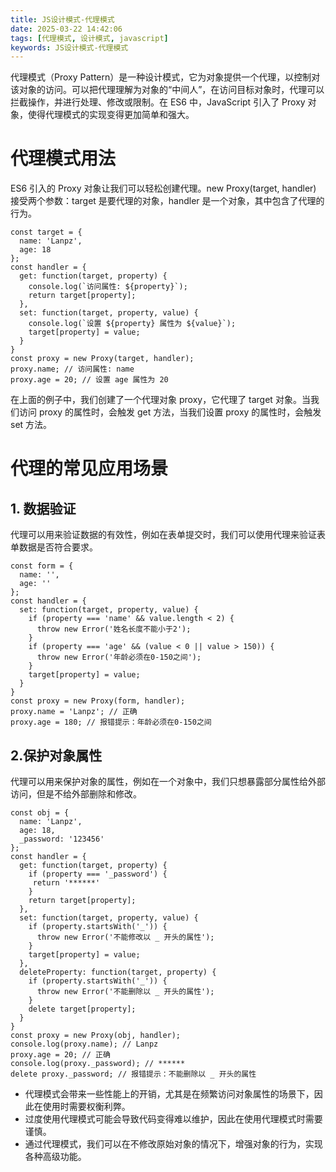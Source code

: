 ```yaml
---
title: JS设计模式-代理模式
date: 2025-03-22 14:42:06
tags: [代理模式, 设计模式, javascript]
keywords: JS设计模式-代理模式
---
```

代理模式（Proxy Pattern）是一种设计模式，它为对象提供一个代理，以控制对该对象的访问。可以把代理理解为对象的“中间人”，在访问目标对象时，代理可以拦截操作，并进行处理、修改或限制。在 ES6 中，JavaScript 引入了 Proxy 对象，使得代理模式的实现变得更加简单和强大。
<!--more-->

# 代理模式用法
ES6 引入的 Proxy 对象让我们可以轻松创建代理。new Proxy(target, handler) 接受两个参数：target 是要代理的对象，handler 是一个对象，其中包含了代理的行为。
```
const target = {
  name: 'Lanpz',
  age: 18
};
const handler = {
  get: function(target, property) {
    console.log(`访问属性: ${property}`);
    return target[property];
  },
  set: function(target, property, value) {
    console.log(`设置 ${property} 属性为 ${value}`);
    target[property] = value;
  }
}
const proxy = new Proxy(target, handler);
proxy.name; // 访问属性: name
proxy.age = 20; // 设置 age 属性为 20
```
在上面的例子中，我们创建了一个代理对象 proxy，它代理了 target 对象。当我们访问 proxy 的属性时，会触发 get 方法，当我们设置 proxy 的属性时，会触发 set 方法。

# 代理的常见应用场景
## 1. 数据验证
代理可以用来验证数据的有效性，例如在表单提交时，我们可以使用代理来验证表单数据是否符合要求。
```
const form = {
  name: '',
  age: ''
};
const handler = {
  set: function(target, property, value) {
    if (property === 'name' && value.length < 2) {
      throw new Error('姓名长度不能小于2');
    }
    if (property === 'age' && (value < 0 || value > 150)) {
      throw new Error('年龄必须在0-150之间');
    }
    target[property] = value;
  }
}
const proxy = new Proxy(form, handler);
proxy.name = 'Lanpz'; // 正确
proxy.age = 180; // 报错提示：年龄必须在0-150之间
```

## 2.保护对象属性
代理可以用来保护对象的属性，例如在一个对象中，我们只想暴露部分属性给外部访问，但是不给外部删除和修改。
```
const obj = {
  name: 'Lanpz',
  age: 18,
  _password: '123456'
};
const handler = {
  get: function(target, property) {
    if (property === '_password') {
     return '******'
    }
    return target[property];
  },
  set: function(target, property, value) {
    if (property.startsWith('_')) {
      throw new Error('不能修改以 _ 开头的属性');
    }
    target[property] = value;
  },
  deleteProperty: function(target, property) {
    if (property.startsWith('_')) {
      throw new Error('不能删除以 _ 开头的属性');
    }
    delete target[property];
  }
}
const proxy = new Proxy(obj, handler);
console.log(proxy.name); // Lanpz
proxy.age = 20; // 正确
console.log(proxy._password); // ******
delete proxy._password; // 报错提示：不能删除以 _ 开头的属性
```
- 代理模式会带来一些性能上的开销，尤其是在频繁访问对象属性的场景下，因此在使用时需要权衡利弊。
- 过度使用代理模式可能会导致代码变得难以维护，因此在使用代理模式时需要谨慎。
- 通过代理模式，我们可以在不修改原始对象的情况下，增强对象的行为，实现各种高级功能。
